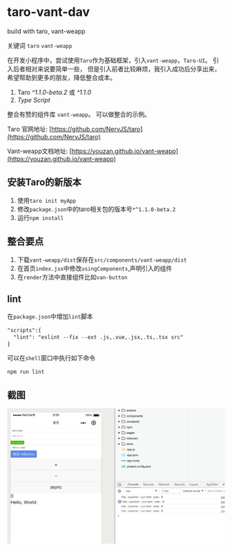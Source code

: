 # taro-vant-dav
build with taro, vant-weapp

关键词 `taro` `vant-weapp`

在开发小程序中，尝试使用`Taro`作为基础框架，引入`vant-weapp`，`Taro-UI`。
引入后者相对来说要简单一些，
但是引入前者比较麻烦，我引入成功后分享出来，
希望帮助到更多的朋友，降低整合成本。


1. Taro  *^1.1.0-beta.2* 或 *^1.1.0*
2. *Type Script*

整合有赞的组件库 `vant-weapp`。
可以做整合的示例。

Taro 官网地址: [https://github.com/NervJS/taro](https://github.com/NervJS/taro)

Vant-weapp文档地址:
[https://youzan.github.io/vant-weapp](https://youzan.github.io/vant-weapp)

## 安装Taro的新版本

1. 使用`taro init myApp`
2. 修改`package.json`中的taro相关包的版本号`*^1.1.0-beta.2`
3. 运行`npm install`


## 整合要点

1. 下载`vant-weapp/dist`保存在`src/components/vant-weapp/dist`
2. 在首页`index.jsx`中修改`usingComponents`,声明引入的组件
3. 在`render`方法中直接组件比如`van-button`

## lint

在`package.json`中增加`lint`脚本
```
"scripts":{
  "lint": "eslint --fix --ext .js,.vue,.jsx,.ts,.tsx src"
}
```

可以在`shell`窗口中执行如下命令
```
npm run lint
```


## 截图

![main-snap.png](./doc/main-snap.png)
